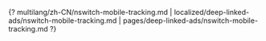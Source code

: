 {? multilang/zh-CN/nswitch-mobile-tracking.md | localized/deep-linked-ads/nswitch-mobile-tracking.md | pages/deep-linked-ads/nswitch-mobile-tracking.md ?}
